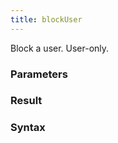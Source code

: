 ```yaml
---
title: blockUser
---
```


Block a user. User-only.


### Parameters 



### Result 



### Syntax





